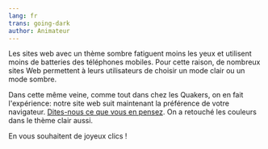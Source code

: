```yaml
---
lang: fr
trans: going-dark
author: Animateur
---
```

Les sites web avec un thème sombre fatiguent moins les yeux et utilisent moins de batteries des téléphones mobiles. Pour cette raison, de nombreux sites Web permettent à leurs utilisateurs de choisir un mode clair ou un mode sombre.

Dans cette même veine, comme tout dans chez les Quakers, on en fait l'expérience: notre site web suit maintenant la préférence de votre navigateur. [Dites-nous ce que vous en pensez](/contact-fr). On a retouché les couleurs dans le thème clair aussi.

En vous souhaitent de joyeux clics !
